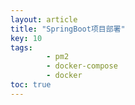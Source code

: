 ```yaml
---
layout: article
title: "SpringBoot项目部署"
key: 10
tags: 
        - pm2
        - docker-compose
        - docker
toc: true
---
```



